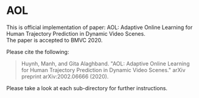 # AOL

This is official implementation of paper: AOL: Adaptive Online Learning for Human Trajectory Prediction in Dynamic Video Scenes.  
The paper is accepted to BMVC 2020. 

Please cite the following:
> Huynh, Manh, and Gita Alaghband. "AOL: Adaptive Online Learning for Human Trajectory Prediction in Dynamic Video Scenes." arXiv preprint arXiv:2002.06666 (2020).

Please take a look at each sub-directory for further instructions. 
